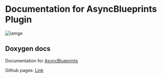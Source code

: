 # Documentation for AsyncBlueprints Plugin
![iamge](https://github.com/user-attachments/assets/15ff3b5b-5970-4710-8a50-506589d0a65e)

## Doxygen docs
Documentation for [AsyncBlueprints](https://github.com/ArtemIyX/AsyncBlueprintsUnreal)

Github pages: [Link](https://artemiyx.github.io/AsyncBlueprintsUnrealDoc/annotated.html)
